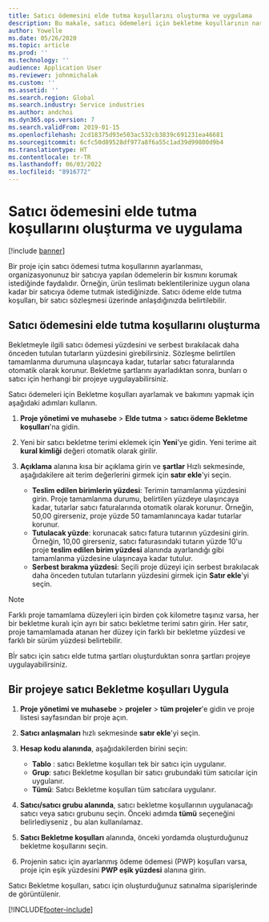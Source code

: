 ```yaml
---
title: Satıcı ödemesini elde tutma koşullarını oluşturma ve uygulama
description: Bu makale, satıcı ödemeleri için bekletme koşullarının nasıl ayarlanacağı ve bakımını yapılacağı hakkında bilgi sağlar.
author: Yowelle
ms.date: 05/26/2020
ms.topic: article
ms.prod: ''
ms.technology: ''
audience: Application User
ms.reviewer: johnmichalak
ms.custom: ''
ms.assetid: ''
ms.search.region: Global
ms.search.industry: Service industries
ms.author: andchoi
ms.dyn365.ops.version: 7
ms.search.validFrom: 2019-01-15
ms.openlocfilehash: 2cd18375d93e503ac532cb3839c691231ea46681
ms.sourcegitcommit: 6cfc50d89528df977a8f6a55c1ad39d99800d9b4
ms.translationtype: HT
ms.contentlocale: tr-TR
ms.lasthandoff: 06/03/2022
ms.locfileid: "8916772"
---
```

# <a name="create-and-apply-vendor-payment-retention-terms"></a>Satıcı ödemesini elde tutma koşullarını oluşturma ve uygulama

[!include [banner](../includes/banner.md)] 

Bir proje için satıcı ödemesi tutma koşullarının ayarlanması, organizasyonunuz bir satıcıya yapılan ödemelerin bir kısmını korumak istediğinde faydalıdır. Örneğin, ürün teslimatı beklentilerinize uygun olana kadar bir satıcıya ödeme tutmak istediğinizde. Satıcı ödeme elde tutma koşulları, bir satıcı sözleşmesi üzerinde anlaşdığınızda belirtilebilir.

## <a name="create-vendor-payment-retention-terms"></a>Satıcı ödemesini elde tutma koşullarını oluşturma

Bekletmeyle ilgili satıcı ödemesi yüzdesini ve serbest bırakılacak daha önceden tutulan tutarların yüzdesini girebilirsiniz. Sözleşme belirtilen tamamlanma durumuna ulaşıncaya kadar, tutarlar satıcı faturalarında otomatik olarak korunur. Bekletme şartlarını ayarladıktan sonra, bunları o satıcı için herhangi bir projeye uygulayabilirsiniz.

Satıcı ödemeleri için Bekletme koşulları ayarlamak ve bakımını yapmak için aşağıdaki adımları kullanın. 

1. **Proje yönetimi ve muhasebe** > **Elde tutma** > **satıcı ödeme Bekletme koşulları**'na gidin.
2. Yeni bir satıcı bekletme terimi eklemek için **Yeni**'ye gidin. Yeni terime ait **kural kimliği** değeri otomatik olarak girilir. 
3. **Açıklama** alanına kısa bir açıklama girin ve **şartlar** Hızlı sekmesinde, aşağıdakilere ait terim değerlerini girmek için **satır ekle**'yi seçin.

   - **Teslim edilen birimlerin yüzdesi**: Terimin tamamlanma yüzdesini girin. Proje tamamlanma durumu, belirtilen yüzdeye ulaşıncaya kadar, tutarlar satıcı faturalarında otomatik olarak korunur. Örneğin, 50,00 girerseniz, proje yüzde 50 tamamlanıncaya kadar tutarlar korunur.
   - **Tutulacak yüzde**: korunacak satıcı fatura tutarının yüzdesini girin. Örneğin, 10,00 girerseniz, satıcı faturasındaki tutarın yüzde 10'u proje **teslim edilen birim yüzdesi** alanında ayarlandığı gibi tamamlanma yüzdesine ulaşıncaya kadar tutulur.
   - **Serbest bırakma yüzdesi**: Seçili proje düzeyi için serbest bırakılacak daha önceden tutulan tutarların yüzdesini girmek için **Satır ekle**'yi seçin.

> [!NOTE]
> Farklı proje tamamlama düzeyleri için birden çok kilometre taşınız varsa, her bir bekletme kuralı için ayrı bir satıcı bekletme terimi satırı girin. Her satır, proje tamamlamada atanan her düzey için farklı bir bekletme yüzdesi ve farklı bir sürüm yüzdesi belirtebilir.

Bİr satıcı için satıcı elde tutma şartları oluşturduktan sonra şartları projeye uygulayabilirsiniz.

## <a name="apply-vendor-retention-terms-to-a-project"></a>Bir projeye satıcı Bekletme koşulları Uygula

1. **Proje yönetimi ve muhasebe** > **projeler** > **tüm projeler**'e gidin ve proje listesi sayfasından bir proje açın.
2. **Satıcı anlaşmaları** hızlı sekmesinde **satır ekle**'yi seçin.
3. **Hesap kodu alanında**, aşağıdakilerden birini seçin: 

   - **Tablo** : satıcı Bekletme koşulları tek bir satıcı için uygulanır.
   - **Grup**: satıcı Bekletme koşulları bir satıcı grubundaki tüm satıcılar için uygulanır.
   - **Tümü**: Satıcı Bekletme koşulları tüm satıcılara uygulanır.

4. **Satıcı/satıcı grubu alanında**, satıcı bekletme koşullarının uygulanacağı satıcı veya satıcı grubunu seçin. Önceki adımda **tümü** seçeneğini belirlediyseniz , bu alan kullanılamaz.
5. **Satıcı Bekletme koşulları** alanında, önceki yordamda oluşturduğunuz bekletme koşullarını seçin.
6. Projenin satıcı için ayarlanmış ödeme ödemesi (PWP) koşulları varsa, proje için eşik yüzdesini **PWP eşik yüzdesi** alanına girin.

Satıcı Bekletme koşulları, satıcı için oluşturduğunuz satınalma siparişlerinde de görüntülenir.


[!INCLUDE[footer-include](../includes/footer-banner.md)]